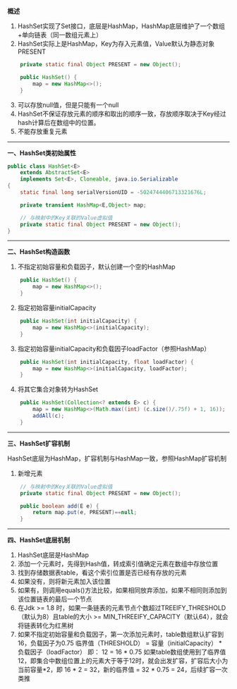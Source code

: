 **概述**

1. HashSet实现了Set接口，底层是HashMap，HashMap底层维护了一个数组+单向链表（同一数组元素上）
2. HashSet实际上是HashMap，Key为存入元素值，Value默认为静态对象PRESENT

```java
    private static final Object PRESENT = new Object();

    public HashSet() {
        map = new HashMap<>();
    }
```
3. 可以存放null值，但是只能有一个null
4. HashSet不保证存放元素的顺序和取出的顺序一致，存放顺序取决于Key经过hash计算后在数组中的位置。
5. 不能存放重复元素
***
**一、HashSet类初始属性**
```java
public class HashSet<E>
    extends AbstractSet<E>
    implements Set<E>, Cloneable, java.io.Serializable
{
    static final long serialVersionUID = -5024744406713321676L;

    private transient HashMap<E,Object> map;

    // 与映射中的Key关联的Value虚拟值
    private static final Object PRESENT = new Object();
}
```
***
**二、HashSet构造函数**

1. 不指定初始容量和负载因子，默认创建一个空的HashMap
```java
    public HashSet() {
        map = new HashMap<>();
    }
```
2. 指定初始容量initialCapacity
```java
    public HashSet(int initialCapacity) {
        map = new HashMap<>(initialCapacity);
    }
```
3. 指定初始容量initialCapacity和负载因子loadFactor（参照HashMap）
```java
    public HashSet(int initialCapacity, float loadFactor) {
        map = new HashMap<>(initialCapacity, loadFactor);
    }
```
4. 将其它集合对象转为HashSet
```java
	public HashSet(Collection<? extends E> c) {
        map = new HashMap<>(Math.max((int) (c.size()/.75f) + 1, 16));
        addAll(c);
    }
```
***
**三、HashSet扩容机制**

HashSet底层为HashMap，扩容机制与HashMap一致，参照HashMap扩容机制

1. 新增元素
```java
    // 与映射中的Key关联的Value虚拟值
    private static final Object PRESENT = new Object();

    public boolean add(E e) {
        return map.put(e, PRESENT)==null;
    }
```
***
**四、HashSet底层机制**	
1. HashSet底层是HashMap
2. 添加一个元素时，先得到Hash值，转成索引值确定元素在数组中存放位置
3. 找到存储数据表table，看这个索引位置是否已经有存放的元素
4. 如果没有，则将新元素加入该位置
5. 如果有，则调用equals()方法比较，如果相同放弃添加，如果不相同则添加到该位置链表的最后一个节点
6. 在Jdk >= 1.8 时，如果一条链表的元素节点个数超过TREEIFY_THRESHOLD（默认为8）且table的大小 >= MIN_THREEIFY_CAPACITY（默认64），就会将链表转化为红黑树
7. 如果不指定初始容量和负载因子，第一次添加元素时，table数组默认扩容到16，负载因子为0.75
   临界值（THRESHOLD） = 容量（initialCapacity） * 负载因子（loadFactor） 
   即： 12 = 16 * 0.75 
   如果table数组使用到了临界值12，即集合中数组位置上的元素大于等于12时，就会出发扩容，扩容后大小为当前容量*2，即 16 * 2 = 32，新的临界值 = 32 * 0.75 = 24，后续扩容一次类推